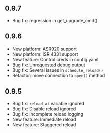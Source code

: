 ## 0.9.7
* Bug fix: regression in get_upgrade_cmd()

## 0.9.6
* New platform: ASR920 support
* New platform: ISR 4331 support
* New feature: Control creds in config.yaml
* Bug fix: Unrequested debug output
* Bug fix: Several issues in `schedule_reload()`
* Refactor: move connection to `open()` method

## 0.9.5
* Bug fix: `reload_at` variable ignored
* Bug fix: Disable reload ignored
* Bug fix: Incomplete reload logging
* New feature: Immediate reload
* New feature: Staggered reload
